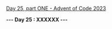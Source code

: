 [Day 25, part ONE - Advent of Code 2023](https://adventofcode.com/2023/day/25)

**--- Day 25 : XXXXXX ---**

